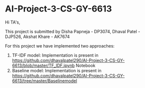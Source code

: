 # AI-Project-3-CS-GY-6613

Hi TA's,

This project is submitted by 
Disha Papneja - DP3074,
Dhaval Patel - DJP526, 
Akshat Khare - AK7674


For this project we have implemented two approaches:
1) TF-IDF model: Implementation is present in https://github.com/dhavalpatel290/AI-Project-3-CS-GY-6613/blob/master/TF_IDF.ipynb Notebook 
2) Baseline model:  Implementation is present in https://github.com/dhavalpatel290/AI-Project-3-CS-GY-6613/tree/master/Baselinemodel
